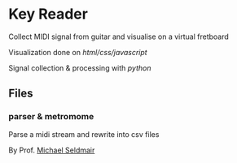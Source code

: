 # Key Reader
Collect MIDI signal from guitar and visualise on a virtual fretboard

Visualization done on *html/css/javascript*

Signal collection & processing with *python*

## Files

### parser & metromome
Parse a midi stream and rewrite into csv files

By Prof. [Michael Seldmair](http://homepage.univie.ac.at/michael.sedlmair/)

<!-- ### midi2json -->
<!-- Converts mid files into json data - mostly *C* code -->

<!-- Forked from [pepperpepperpepper](https://github.com/pepperpepperpepper/midi-json) -->
